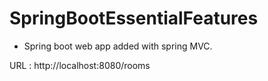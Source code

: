 # SpringBootEssentialFeatures

 - Spring boot web app added with spring MVC.

 URL : http://localhost:8080/rooms